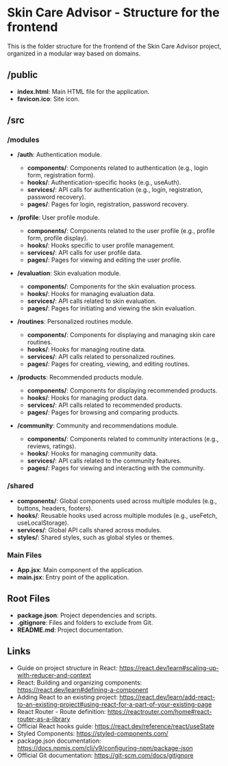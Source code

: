 # Skin Care Advisor - Structure for the frontend

This is the folder structure for the frontend of the Skin Care Advisor project, organized in a modular way based on domains.

## /public
- **index.html**: Main HTML file for the application.
- **favicon.ico**: Site icon.

## /src
### /modules
- **/auth**: Authentication module.
  - **components/**: Components related to authentication (e.g., login form, registration form).
  - **hooks/**: Authentication-specific hooks (e.g., useAuth).
  - **services/**: API calls for authentication (e.g., login, registration, password recovery).
  - **pages/**: Pages for login, registration, password recovery.

- **/profile**: User profile module.
  - **components/**: Components related to the user profile (e.g., profile form, profile display).
  - **hooks/**: Hooks specific to user profile management.
  - **services/**: API calls for user profile data.
  - **pages/**: Pages for viewing and editing the user profile.

- **/evaluation**: Skin evaluation module.
  - **components/**: Components for the skin evaluation process.
  - **hooks/**: Hooks for managing evaluation data.
  - **services/**: API calls related to skin evaluation.
  - **pages/**: Pages for initiating and viewing the skin evaluation.

- **/routines**: Personalized routines module.
  - **components/**: Components for displaying and managing skin care routines.
  - **hooks/**: Hooks for managing routine data.
  - **services/**: API calls related to personalized routines.
  - **pages/**: Pages for creating, viewing, and editing routines.

- **/products**: Recommended products module.
  - **components/**: Components for displaying recommended products.
  - **hooks/**: Hooks for managing product data.
  - **services/**: API calls related to recommended products.
  - **pages/**: Pages for browsing and comparing products.

- **/community**: Community and recommendations module.
  - **components/**: Components related to community interactions (e.g., reviews, ratings).
  - **hooks/**: Hooks for managing community data.
  - **services/**: API calls related to the community features.
  - **pages/**: Pages for viewing and interacting with the community.

### /shared
- **components/**: Global components used across multiple modules (e.g., buttons, headers, footers).
- **hooks/**: Reusable hooks used across multiple modules (e.g., useFetch, useLocalStorage).
- **services/**: Global API calls shared across modules.
- **styles/**: Shared styles, such as global styles or themes.

### Main Files
- **App.jsx**: Main component of the application.
- **main.jsx**: Entry point of the application.

## Root Files
- **package.json**: Project dependencies and scripts.
- **.gitignore**: Files and folders to exclude from Git.
- **README.md**: Project documentation.  

## Links
- Guide on project structure in React: https://react.dev/learn#scaling-up-with-reducer-and-context
- React: Building and organizing components: https://react.dev/learn#defining-a-component
- Adding React to an existing project: https://react.dev/learn/add-react-to-an-existing-project#using-react-for-a-part-of-your-existing-page
- React Router - Route definition: https://reactrouter.com/home#react-router-as-a-library
- Official React hooks guide: https://react.dev/reference/react/useState
- Styled Components: https://styled-components.com/
- package.json documentation: https://docs.npmjs.com/cli/v9/configuring-npm/package-json
- Official Git documentation: https://git-scm.com/docs/gitignore



